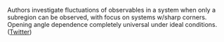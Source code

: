
Authors investigate fluctuations of observables in a system when only a subregion can be observed, with focus on systems w/sharp corners. Opening angle dependence completely universal under ideal conditions. ([Twitter](https://twitter.com/JoshuahHeath/status/1361484838096797699))

